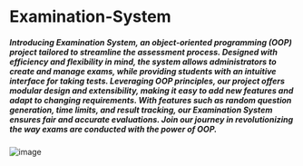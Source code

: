 # Examination-System

##### Introducing Examination System, an object-oriented programming (OOP) project tailored to streamline the assessment process. Designed with efficiency and flexibility in mind, the system allows administrators to create and manage exams, while providing students with an intuitive interface for taking tests. Leveraging OOP principles, our project offers modular design and extensibility, making it easy to add new features and adapt to changing requirements. With features such as random question generation, time limits, and result tracking, our Examination System ensures fair and accurate evaluations. Join our journey in revolutionizing the way exams are conducted with the power of OOP.


![image](https://github.com/SHrouk-Hesh/Examination-System/assets/121517766/a8dc2a74-0179-4078-a4a7-2cd0016df22c)



